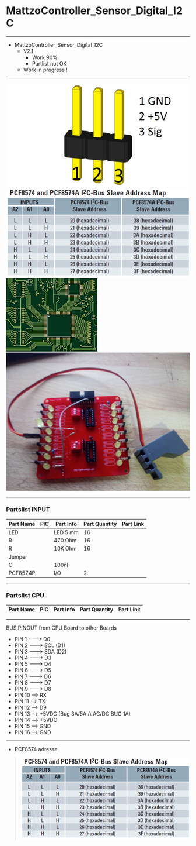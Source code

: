 # MattzoController_Sensor_Digital_I2C

-----------------------------------------------------------------

+ MattzoController_Sensor_Digital_I2C
	+ V2.1
		* Work 90%
		* Partlist not OK
	+ Work in progress !

-----------------------------------------------------------------

<img src="https://github.com/Backkevin/My_LEGO_Project/blob/master/MattzoController_Sensor_Digital_I2C/IMAGE/Input%20pinout.jpg">
<img src="https://github.com/Backkevin/My_LEGO_Project/blob/master/MattzoController_Sensor_Digital_I2C/IMAGE/PCF8574%20address%20map.png">
<img src="https://github.com/Backkevin/My_LEGO_Project/blob/master/MattzoController_Sensor_Digital_I2C/IMAGE/CPU3.jpg">
<img src="https://github.com/Backkevin/My_LEGO_Project/blob/master/MattzoController_Sensor_Digital_I2C/IMAGE/INPUT2.jpg">

-----------------------------------------------------------------

### Partslist INPUT
                    
  Part Name   |      PIC      |   Part Info            | Part Quantity |   Part Link 
------------- | ------------- | ---------------------- | ------------- | -------------
LED           |               | LED 5 mm               | 16            |
R             |               | 470 Ohm                | 16            |
R             |               | 10K Ohm                | 16            |
Jumper        |               |                        |               |
C             |               | 100nF                  |               |
PCF8574P      |               | I/O                    | 2             |

----------------------------------------------------------------- 

### Partslist CPU
                    
  Part Name   |      PIC      |   Part Info            | Part Quantity |   Part Link 
------------- | ------------- | ---------------------- | ------------- | -------------


-----------------------------------------------------------------

 BUS PINOUT from CPU Board to other Boards
+ PIN 1 ---> D0
+ PIN 2 ---> SCL (D1)
+ PIN 3 ---> SDA (D2)
+ PIN 4 ---> D3
+ PIN 5 ---> D4
+ PIN 6 ---> D5
+ PIN 7 ---> D6
+ PIN 8 ---> D7
+ PIN 9 ---> D8
+ PIN 10 --> RX
+ PIN 11 --> TX
+ PIN 12 --> D9
+ PIN 13 --> +5VDC (Bug 3A/5A /\ AC/DC BUG 1A)
+ PIN 14 --> +5VDC
+ PIN 15 --> GND
+ PIN 16 --> GND

-----------------------------------------------------------------

+ PCF8574 adresse
>![](https://github.com/Backkevin/My_LEGO_Project/blob/master/MattzoController_Sensor_Digital_I2C/IMAGE/PCF8574%20address%20map.png)
